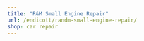 ```yaml
---
title: "R&M Small Engine Repair"
url: /endicott/randm-small-engine-repair/
shop: car repair
---
```

